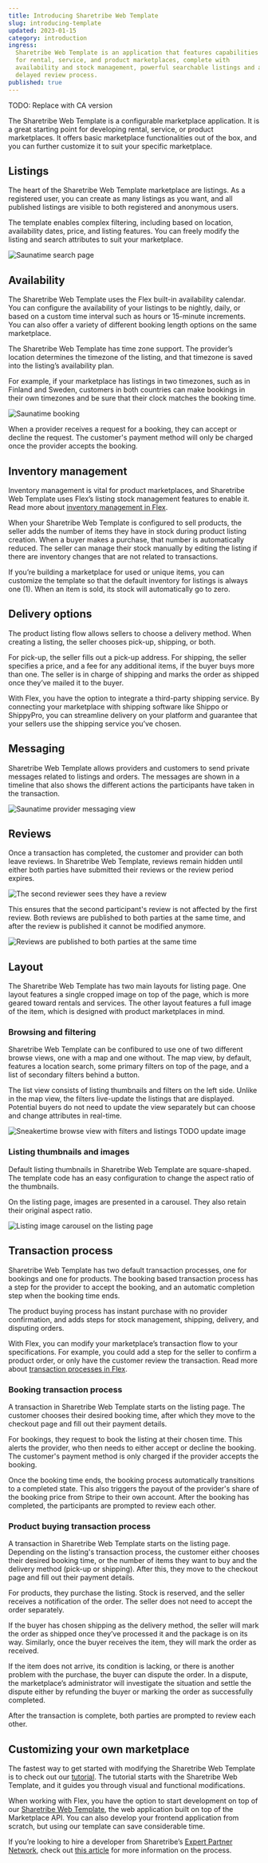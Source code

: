```yaml
---
title: Introducing Sharetribe Web Template
slug: introducing-template
updated: 2023-01-15
category: introduction
ingress:
  Sharetribe Web Template is an application that features capabilities
  for rental, service, and product marketplaces, complete with
  availability and stock management, powerful searchable listings and a
  delayed review process.
published: true
---
```


TODO: Replace with CA version

The Sharetribe Web Template is a configurable marketplace application.
It is a great starting point for developing rental, service, or product
marketplaces. It offers basic marketplace functionalities out of the
box, and you can further customize it to suit your specific marketplace.

## Listings

The heart of the Sharetribe Web Template marketplace are listings. As a
registered user, you can create as many listings as you want, and all
published listings are visible to both registered and anonymous users.

The template enables complex filtering, including based on location,
availability dates, price, and listing features. You can freely modify
the listing and search attributes to suit your marketplace.

![Saunatime search page](./saunatime_searchpage.png)

## Availability

The Sharetribe Web Template uses the Flex built-in availability
calendar. You can configure the availability of your listings to be
nightly, daily, or based on a custom time interval such as hours or
15-minute increments. You can also offer a variety of different booking
length options on the same marketplace.

The Sharetribe Web Template has time zone support. The provider’s
location determines the timezone of the listing, and that timezone is
saved into the listing’s availability plan.

For example, if your marketplace has listings in two timezones, such as
in Finland and Sweden, customers in both countries can make bookings in
their own timezones and be sure that their clock matches the booking
time.

![Saunatime booking](./saunatime_booking.png)

When a provider receives a request for a booking, they can accept or
decline the request. The customer's payment method will only be charged
once the provider accepts the booking.

## Inventory management

Inventory management is vital for product marketplaces, and Sharetribe
Web Template uses Flex’s listing stock management features to enable it.
Read more about
[inventory management in Flex](/concepts/inventory-management/).

When your Sharetribe Web Template is configured to sell products, the
seller adds the number of items they have in stock during product
listing creation. When a buyer makes a purchase, that number is
automatically reduced. The seller can manage their stock manually by
editing the listing if there are inventory changes that are not related
to transactions.

If you’re building a marketplace for used or unique items, you can
customize the template so that the default inventory for listings is
always one (1). When an item is sold, its stock will automatically go to
zero.

## Delivery options

The product listing flow allows sellers to choose a delivery method.
When creating a listing, the seller chooses pick-up, shipping, or both.

For pick-up, the seller fills out a pick-up address. For shipping, the
seller specifies a price, and a fee for any additional items, if the
buyer buys more than one. The seller is in charge of shipping and marks
the order as shipped once they’ve mailed it to the buyer.

With Flex, you have the option to integrate a third-party shipping
service. By connecting your marketplace with shipping software like
Shippo or ShippyPro, you can streamline delivery on your platform and
guarantee that your sellers use the shipping service you’ve chosen.

## Messaging

Sharetribe Web Template allows providers and customers to send private
messages related to listings and orders. The messages are shown in a
timeline that also shows the different actions the participants have
taken in the transaction.

![Saunatime provider messaging view](./saunatime_messaging.png)

## Reviews

Once a transaction has completed, the customer and provider can both
leave reviews. In Sharetribe Web Template, reviews remain hidden until
either both parties have submitted their reviews or the review period
expires.

![The second reviewer sees they have a review](./reviewer_2.png)

This ensures that the second participant's review is not affected by the
first review. Both reviews are published to both parties at the same
time, and after the review is published it cannot be modified anymore.

![Reviews are published to both parties at the same time](./both_reviews.png)

## Layout

The Sharetribe Web Template has two main layouts for listing page. One
layout features a single cropped image on top of the page, which is more
geared toward rentals and services. The other layout features a full
image of the item, which is designed with product marketplaces in mind.

### Browsing and filtering

Sharetribe Web Template can be confibured to use one of two different
browse views, one with a map and one without. The map view, by default,
features a location search, some primary filters on top of the page, and
a list of secondary filters behind a button.

The list view consists of listing thumbnails and filters on the left
side. Unlike in the map view, the filters live-update the listings that
are displayed. Potential buyers do not need to update the view
separately but can choose and change attributes in real-time.

![Sneakertime browse view with filters and listings](./search-filters.png)
TODO update image

### Listing thumbnails and images

Default listing thumbnails in Sharetribe Web Template are square-shaped.
The template code has an easy configuration to change the aspect ratio
of the thumbnails.

On the listing page, images are presented in a carousel. They also
retain their original aspect ratio.

![Listing image carousel on the listing page](./images-carousel.png)

## Transaction process

Sharetribe Web Template has two default transaction processes, one for
bookings and one for products. The booking based transaction process has
a step for the provider to accept the booking, and an automatic
completion step when the booking time ends.

The product buying process has instant purchase with no provider
confirmation, and adds steps for stock management, shipping, delivery,
and disputing orders.

With Flex, you can modify your marketplace’s transaction flow to your
specifications. For example, you could add a step for the seller to
confirm a product order, or only have the customer review the
transaction. Read more about
[transaction processes in Flex](/concepts/transaction-process/).

### Booking transaction process

A transaction in Sharetribe Web Template starts on the listing page. The
customer chooses their desired booking time, after which they move to
the checkout page and fill out their payment details.

For bookings, they request to book the listing at their chosen time.
This alerts the provider, who then needs to either accept or decline the
booking. The customer's payment method is only charged if the provider
accepts the booking.

Once the booking time ends, the booking process automatically
transitions to a completed state. This also triggers the payout of the
provider's share of the booking price from Stripe to their own account.
After the booking has completed, the participants are prompted to review
each other.

### Product buying transaction process

A transaction in Sharetribe Web Template starts on the listing page.
Depending on the listing's transaction process, the customer either
chooses their desired booking time, or the number of items they want to
buy and the delivery method (pick-up or shipping). After this, they move
to the checkout page and fill out their payment details.

For products, they purchase the listing. Stock is reserved, and the
seller receives a notification of the order. The seller does not need to
accept the order separately.

If the buyer has chosen shipping as the delivery method, the seller will
mark the order as shipped once they’ve processed it and the package is
on its way. Similarly, once the buyer receives the item, they will mark
the order as received.

If the item does not arrive, its condition is lacking, or there is
another problem with the purchase, the buyer can dispute the order. In a
dispute, the marketplace’s administrator will investigate the situation
and settle the dispute either by refunding the buyer or marking the
order as successfully completed.

After the transaction is complete, both parties are prompted to review
each other.

## Customizing your own marketplace

The fastest way to get started with modifying the Sharetribe Web
Template is to check out our [tutorial](/tutorial/introduction/). The
tutorial starts with the Sharetribe Web Template, and it guides you
through visual and functional modifications.

When working with Flex, you have the option to start development on top
of our
[Sharetribe Web Template](https://github.com/sharetribe/web-template/),
the web application built on top of the Marketplace API. You can also
develop your frontend application from scratch, but using our template
can save considerable time.

If you’re looking to hire a developer from Sharetribe’s
[Expert Partner Network](https://www.sharetribe.com/experts/), check out
[this article](/operator-guides/how-to-hire-developer/) for more
information on the process.
